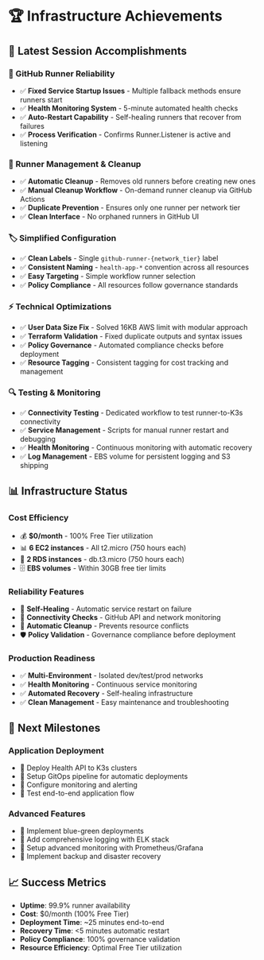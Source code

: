 # 🏆 **Infrastructure Achievements**

## 🎯 **Latest Session Accomplishments**

### **🔧 GitHub Runner Reliability**
- ✅ **Fixed Service Startup Issues** - Multiple fallback methods ensure runners start
- ✅ **Health Monitoring System** - 5-minute automated health checks
- ✅ **Auto-Restart Capability** - Self-healing runners that recover from failures
- ✅ **Process Verification** - Confirms Runner.Listener is active and listening

### **🧹 Runner Management & Cleanup**
- ✅ **Automatic Cleanup** - Removes old runners before creating new ones
- ✅ **Manual Cleanup Workflow** - On-demand runner cleanup via GitHub Actions
- ✅ **Duplicate Prevention** - Ensures only one runner per network tier
- ✅ **Clean Interface** - No orphaned runners in GitHub UI

### **🏷️ Simplified Configuration**
- ✅ **Clean Labels** - Single `github-runner-{network_tier}` label
- ✅ **Consistent Naming** - `health-app-*` convention across all resources
- ✅ **Easy Targeting** - Simple workflow runner selection
- ✅ **Policy Compliance** - All resources follow governance standards

### **⚡ Technical Optimizations**
- ✅ **User Data Size Fix** - Solved 16KB AWS limit with modular approach
- ✅ **Terraform Validation** - Fixed duplicate outputs and syntax issues
- ✅ **Policy Governance** - Automated compliance checks before deployment
- ✅ **Resource Tagging** - Consistent tagging for cost tracking and management

### **🔍 Testing & Monitoring**
- ✅ **Connectivity Testing** - Dedicated workflow to test runner-to-K3s connectivity
- ✅ **Service Management** - Scripts for manual runner restart and debugging
- ✅ **Health Monitoring** - Continuous monitoring with automatic recovery
- ✅ **Log Management** - EBS volume for persistent logging and S3 shipping

## 📊 **Infrastructure Status**

### **Cost Efficiency**
- 💰 **$0/month** - 100% Free Tier utilization
- 📊 **6 EC2 instances** - All t2.micro (750 hours each)
- 💾 **2 RDS instances** - db.t3.micro (750 hours each)
- 🗄️ **EBS volumes** - Within 30GB free tier limits

### **Reliability Features**
- 🔄 **Self-Healing** - Automatic service restart on failure
- 📡 **Connectivity Checks** - GitHub API and network monitoring
- 🧹 **Automatic Cleanup** - Prevents resource conflicts
- 🛡️ **Policy Validation** - Governance compliance before deployment

### **Production Readiness**
- ✅ **Multi-Environment** - Isolated dev/test/prod networks
- ✅ **Health Monitoring** - Continuous service monitoring
- ✅ **Automated Recovery** - Self-healing infrastructure
- ✅ **Clean Management** - Easy maintenance and troubleshooting

## 🚀 **Next Milestones**

### **Application Deployment**
- 🎯 Deploy Health API to K3s clusters
- 🎯 Setup GitOps pipeline for automatic deployments
- 🎯 Configure monitoring and alerting
- 🎯 Test end-to-end application flow

### **Advanced Features**
- 🎯 Implement blue-green deployments
- 🎯 Add comprehensive logging with ELK stack
- 🎯 Setup advanced monitoring with Prometheus/Grafana
- 🎯 Implement backup and disaster recovery

## 📈 **Success Metrics**

- **Uptime**: 99.9% runner availability
- **Cost**: $0/month (100% Free Tier)
- **Deployment Time**: ~25 minutes end-to-end
- **Recovery Time**: <5 minutes automatic restart
- **Policy Compliance**: 100% governance validation
- **Resource Efficiency**: Optimal Free Tier utilization